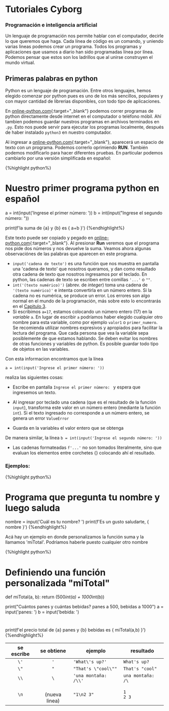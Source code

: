 # Tutoriales Cyborg 
### Programación e inteligencia artificial

Un lenguaje de programación nos permite hablar con el computador, decirle lo que queremos que haga. Cada línea de código es un comando, y uniendo varias lineas podemos crear un programa. Todos los programas y aplicaciones que usamos a diario han sido programadas línea por línea. Podemos pensar que estos son los ladrillos que al unirse construyen el mundo virtual.

## Primeras palabras en python

Python es un lenguaje de programación. Entre otros lenguajes, hemos elegido comenzar por python pues es uno de los más sencillos, populares y con mayor cantidad de librerias disponibles, con todo tipo de aplicaciones.

En [online-python.com](https://www.online-python.com/){:target="_blank"} podemos correr programas de python directamente desde internet en el computador o teléfono móbil. Ahí tambien podemos guardar nuestros programas en archivos terminados en `.py`. Esto nos puede servir para  ejecutar los programas localmente, después de haber instalado `python3` en nuestro computador.

Al ingresar a [online-python.com](https://www.online-python.com/){:target="_blank"}, aparecerá un espacio de texto con un programa. Podemos correrlo oprimiendo **RUN**. También podemos modificarlo para hacer diferentes pruebas. En particular podemos cambiarlo por una versión simplificada en español:


{%highlight python%}
# Nuestro primer programa python en español

a = int(input('Ingrese el primer número: '))
b = int(input("Ingrese el segundo número: "))

print(f'la suma de {a} y {b}  es { a+b }')
{%endhighlight%}

Este texto puede ser copiado y pegado en [online-python.com](https://www.online-python.com/){:target="_blank"}. Al presionar **Run** veremos que el programa nos pide dos números y nos devuelve la suma. Veamos ahora algunas observaciónes de las palabras que aparecen en este programa. 

- `input('cadena de texto')` es una función que nos muestra en pantalla una 'cadena de texto' que nosotros queramos, y dan como resultado otra cadena de texto que nosotros ingresamos por el teclado. En python, las cadenas de texto se escriben entre comillas `'...'` o `""`.
- `int('(texto numérico)')` (abrev. de _integer_) toma una cadena de `'(texto numérico)'` e intenta convertirla en un número entero. Si la cadena no es numérica, se produce un error. Los errores son algo normal en el mundo de la programación, más sobre esto lo encontrarás en el [Capitulo 3](capitulo3.html).
- Si escribimos `a=17`, estamos colocando un número entero (17) en la _variable_ `a`. En lugar de escribir `a` podríamos haber elegido cualquier otro nombre para esta variable, como por ejemplo `valor1` o `primer_numero`. Se recomienda utilizar nombres expresivos y apropiados para facilitar la lectura del programa. Que cada persona que vea la variable sepa posiblemente de que estamos hablando. Se deben evitar los nombres de otras funciones y variables de python. Es posible guardar todo tipo de objetos en las variables.

Con esta informacion encontramos que la línea

`a = int(input('Ingrese el primer número: '))`

realiza las siguientes cosas:
- Escribe en pantalla `Ingrese el primer número: ` y espera que ingresemos un texto.
- Al ingresar por teclado una cadena (que es el resultado de la función `input`), transforma este valor en un número entero (mediante la función `int`). Si el texto ingresado no corresponde a un número entero, se genera un error `ValueError`

- Guarda en la variable`a` el valor entero que se obtenga

De manera similar, la línea `b = int(input('Ingrese el segundo número: '))`










- Las cadenas formateadas `f'...'` no son tomados literalmente, sino que evaluan los elementos entre corchetes {} colocando ahí el resultado.







### Ejemplos:

{%highlight python%}
# Programa que pregunta tu nombre y luego saluda

nombre = input('Cuál es tu nombre? ')
print(f'Es un gusto saludarte, { nombre }')
{%endhighlight%}




Acá  hay un ejemplo en donde personalizamos la función suma y la llamamos 'miTotal'. Podríamos haberle puesto cualquier otro nombre




{%highlight python%}
# Definiendo una función personalizada "miTotal"

def miTotal(a, b):
    return (500*int(a) + 1000*int(b))

print("Cuántos panes y cuántas bebidas? panes a 500, bebidas a 1000")
a = input('panes: ')
b = input('bebida: ')

# 
print(f'el precio total de {a} panes y {b} bebidas es { miTotal(a,b) }')
{%endhighlight%}




<!--iframe src="https://www.kaggle.com/embed/colinmorris/strings-and-dictionaries?cellIds=11&kernelSessionId=79384572" height="300" style="margin: 0 auto; width: 100%; max-width: 950px;" frameborder="0" scrolling="auto" title="Strings and Dictionaries"></iframe-->




| se escribe   |  se obtiene  | ejemplo                | resultado     |
|:------------:|:------------:|------------------------|---------------|
|   `\'`       | `'`          | `'What\'s up?'`        | `What's up?`    |
|   `\"`       | `"`          | `"That's \"cool\""`    | `That's "cool"` |
|   `\\`       | `\`          | `'una montaña: /\\'` | `una montaña: /\` |
|   `\n`       | <br> (nueva linea)  | `"1\n2 3"`  | `1`  <br> `2 3`     |